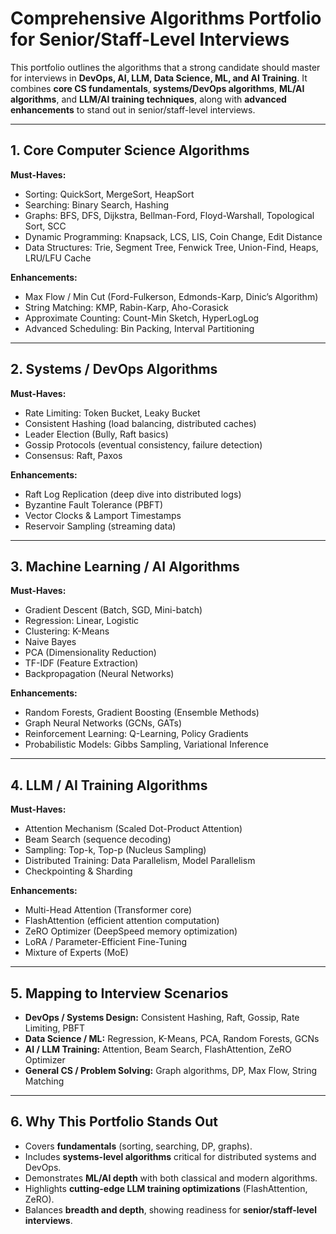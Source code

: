 # Comprehensive Algorithms Portfolio for Senior/Staff-Level Interviews

This portfolio outlines the algorithms that a strong candidate should master for interviews in **DevOps, AI, LLM, Data Science, ML, and AI Training**. It combines **core CS fundamentals**, **systems/DevOps algorithms**, **ML/AI algorithms**, and **LLM/AI training techniques**, along with **advanced enhancements** to stand out in senior/staff-level interviews.

---

## 1. Core Computer Science Algorithms
**Must-Haves:**
- Sorting: QuickSort, MergeSort, HeapSort
- Searching: Binary Search, Hashing
- Graphs: BFS, DFS, Dijkstra, Bellman-Ford, Floyd-Warshall, Topological Sort, SCC
- Dynamic Programming: Knapsack, LCS, LIS, Coin Change, Edit Distance
- Data Structures: Trie, Segment Tree, Fenwick Tree, Union-Find, Heaps, LRU/LFU Cache

**Enhancements:**
- Max Flow / Min Cut (Ford-Fulkerson, Edmonds-Karp, Dinic’s Algorithm)
- String Matching: KMP, Rabin-Karp, Aho-Corasick
- Approximate Counting: Count-Min Sketch, HyperLogLog
- Advanced Scheduling: Bin Packing, Interval Partitioning

---

## 2. Systems / DevOps Algorithms
**Must-Haves:**
- Rate Limiting: Token Bucket, Leaky Bucket
- Consistent Hashing (load balancing, distributed caches)
- Leader Election (Bully, Raft basics)
- Gossip Protocols (eventual consistency, failure detection)
- Consensus: Raft, Paxos

**Enhancements:**
- Raft Log Replication (deep dive into distributed logs)
- Byzantine Fault Tolerance (PBFT)
- Vector Clocks & Lamport Timestamps
- Reservoir Sampling (streaming data)

---

## 3. Machine Learning / AI Algorithms
**Must-Haves:**
- Gradient Descent (Batch, SGD, Mini-batch)
- Regression: Linear, Logistic
- Clustering: K-Means
- Naive Bayes
- PCA (Dimensionality Reduction)
- TF-IDF (Feature Extraction)
- Backpropagation (Neural Networks)

**Enhancements:**
- Random Forests, Gradient Boosting (Ensemble Methods)
- Graph Neural Networks (GCNs, GATs)
- Reinforcement Learning: Q-Learning, Policy Gradients
- Probabilistic Models: Gibbs Sampling, Variational Inference

---

## 4. LLM / AI Training Algorithms
**Must-Haves:**
- Attention Mechanism (Scaled Dot-Product Attention)
- Beam Search (sequence decoding)
- Sampling: Top-k, Top-p (Nucleus Sampling)
- Distributed Training: Data Parallelism, Model Parallelism
- Checkpointing & Sharding

**Enhancements:**
- Multi-Head Attention (Transformer core)
- FlashAttention (efficient attention computation)
- ZeRO Optimizer (DeepSpeed memory optimization)
- LoRA / Parameter-Efficient Fine-Tuning
- Mixture of Experts (MoE)

---

## 5. Mapping to Interview Scenarios
- **DevOps / Systems Design:** Consistent Hashing, Raft, Gossip, Rate Limiting, PBFT
- **Data Science / ML:** Regression, K-Means, PCA, Random Forests, GCNs
- **AI / LLM Training:** Attention, Beam Search, FlashAttention, ZeRO Optimizer
- **General CS / Problem Solving:** Graph algorithms, DP, Max Flow, String Matching

---

## 6. Why This Portfolio Stands Out
- Covers **fundamentals** (sorting, searching, DP, graphs).
- Includes **systems-level algorithms** critical for distributed systems and DevOps.
- Demonstrates **ML/AI depth** with both classical and modern algorithms.
- Highlights **cutting-edge LLM training optimizations** (FlashAttention, ZeRO).
- Balances **breadth and depth**, showing readiness for **senior/staff-level interviews**.
